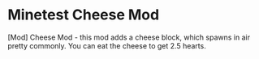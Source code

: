 Minetest Cheese Mod
===================

[Mod] Cheese Mod - this mod adds a cheese block, which spawns in air pretty commonly. You can eat the cheese to get 2.5 hearts.
